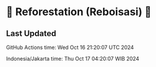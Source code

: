 
# 🌳 Reforestation (Reboisasi) 🌲

## Last Updated

GitHub Actions time: Wed Oct 16 21:20:07 UTC 2024

Indonesia/Jakarta time: Thu Oct 17 04:20:07 WIB 2024
